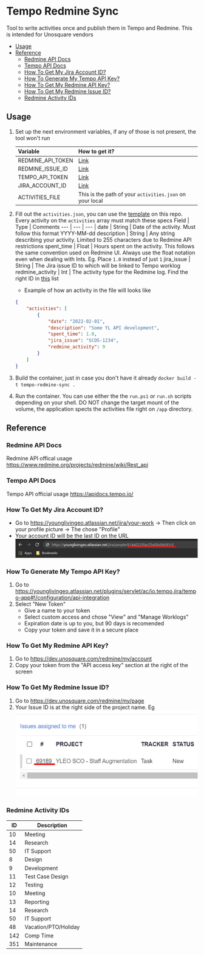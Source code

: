 # Tempo Redmine Sync
Tool to write activities once and publish them in Tempo and Redmine. This is intended for Unosquare vendors

* [Usage](#usage)
* [Reference](#reference)
    * [Redmine API Docs](#redmine-api-docs)
    * [Tempo API Docs](#tempo-api-docs)
    * [How To Get My Jira Account ID?](#how-to-get-my-jira-account-id)
    * [How To Generate My Tempo API Key?](#how-to-generate-my-tempo-api-key)
    * [How To Get My Redmine API Key?](#how-to-get-my-redmine-api-key)
    * [How To Get My Redmine Issue ID?](#how-to-get-my-redmine-issue-id)
    * [Redmine Activity IDs](#redmine-activity-ids)

## Usage
1. Set up the next environment variables, if any of those is not present, the tool won't run

    | Variable          | How to get it?                                           |
    | ------------------|----------------------------------------------------------|
    | REDMINE_API_TOKEN | [Link](#how-to-get-my-redmine-api-key)                   |
    | REDMINE_ISSUE_ID  | [Link](#how-to-get-my-redmine-issue-id)                  |
    | TEMPO_API_TOKEN   | [Link](#how-to-generate-my-tempo-api-key)                |
    | JIRA_ACCOUNT_ID   | [Link](#how-to-get-my-jira-account-id)                   |
    | ACTIVITIES_FILE   | This is the path of your `activities.json` on your local |

2. Fill out the `activities.json`, you can use the [template](./docs/activities.json) on this repo. Every activity on the `activities` array must match these specs
    Field | Type | Comments
    --- | --- | --- |
    date | String | Date of the activity. Must follow this format YYYY-MM-dd
    description | String | Any string describing your activity. Limited to 255 characters due to Redmine API restrictions
    spent_time | Float | Hours spent on the activity. This follows the same convention used on Redmine UI. Always use the float notation even when dealing with Ints. Eg. Place `1.0` instead of just `1`
    jira_issue | String | The Jira issue ID to which will be linked to Tempo worklog
    redmine_activity | Int | The activity type for the Redmine log. Find the right ID in [this](#redmine-activity-ids) list

    * Example of how an activity in the file will looks like
    ```json
    {
        "activities": [
            {
                "date": "2022-02-01",
                "description": "Some YL API development",
                "spent_time": 1.0,
                "jira_issue": "SCO5-1234",
                "redmine_activity": 9
            }
        ]
    }
    ```
3. Build the container, just in case you don't have it already
    `docker build -t tempo-redmine-sync .`
4. Run the container. You can use either the the `run.ps1` or `run.sh` scripts depending on your shell. DO NOT change the target mount of the volume, the application spects the activities file right on `/app` directory.

## Reference

### Redmine API Docs
Redmine API offical usage https://www.redmine.org/projects/redmine/wiki/Rest_api

### Tempo API Docs
Tempo API official usage https://apidocs.tempo.io/

### How To Get My Jira Account ID?
- Go to https://younglivingeo.atlassian.net/jira/your-work -> Then click on your profile picture -> The chose "Profile"
- Your account ID will be the last ID on the URL
    <img src="./docs/account-id.png">

### How To Generate My Tempo API Key?
1. Go to https://younglivingeo.atlassian.net/plugins/servlet/ac/io.tempo.jira/tempo-app#!/configuration/api-integration
2. Select "New Token"
    - Give a name to your token
    - Select custom access and chose "View" and "Manage Worklogs"
    - Expiration date is up to you, but 90 days is recomended
    - Copy your token and save it in a secure place

### How To Get My Redmine API Key?
1. Go to https://dev.unosquare.com/redmine/my/account
2. Copy your token from the "API access key" section at the right of the screen

### How To Get My Redmine Issue ID?
1. Go to https://dev.unosquare.com/redmine/my/page
2. Your Issue ID is  at the right side of the project name. Eg
    <img src="./docs/issue-id.png">

### Redmine Activity IDs
ID | Description
--- | --- |
10 | Meeting
14 | Research
50 | IT Support
8 | Design
9 | Development
11 | Test Case Design
12 | Testing
10 | Meeting
13 | Reporting
14 | Research
50 | IT Support
48 | Vacation/PTO/Holiday
142 | Comp Time
351 | Maintenance
